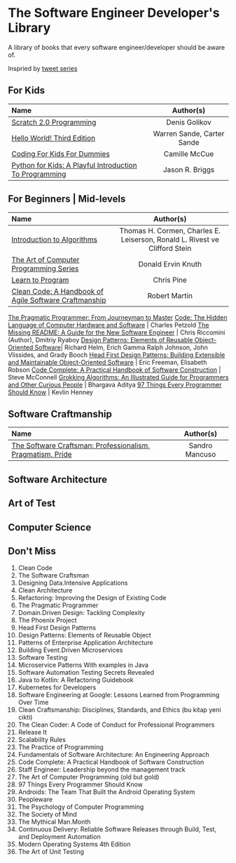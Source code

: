 # The Software Engineer Developer's Library

A library of books that every software engineer/developer should be aware of.

Inspried by [tweet series](https://twitter.com/gokhanadev/status/1457625406836822016?s=20)

## For Kids
Name | Author(s)
:-- | :--:
[Scratch 2.0 Programming](https://www.amazon.com/Scratch-2-0-Programming-Denis-Golikov-ebook/dp/B00TP5IG8E) | Denis Golikov
[Hello World! Third Edition](https://www.amazon.com/Hello-World-Third-Programming-Beginners-ebook/dp/B0977ZX7FD/) | Warren Sande, Carter Sande
[Coding For Kids For Dummies](https://www.amazon.com/Coding-Kids-Dummies-Camille-McCue-ebook/dp/B07QJ81954) | Camille McCue
[Python for Kids: A Playful Introduction To Programming](https://www.amazon.com/Python-Kids-Playful-Introduction-Programming-ebook/dp/B00ADX21Z6) | Jason R. Briggs

## For Beginners | Mid-levels
Name | Author(s)
:-- | :--:
[Introduction to Algorithms](https://www.amazon.com/Introduction-Algorithms-3rd-MIT-Press/dp/0262033844/) | Thomas H. Cormen, Charles E. Leiserson, Ronald L. Rivest ve Clifford Stein
[The Art of Computer Programming Series](https://www.goodreads.com/book/show/363999.The_Art_of_Computer_Programming) | Donald Ervin Knuth
[Learn to Program]() | Chris Pine
[Clean Code: A Handbook of Agile Software Craftmanship](https://www.amazon.com/Clean-Code-Handbook-Software-Craftsmanship/dp/0132350882) | Robert Martin
[The Pragmatic Programmer: From Journeyman to Master](https://www.goodreads.com/book/show/4099.The_Pragmatic_Programmer)
[Code: The Hidden Language of Computer Hardware and Software](https://www.amazon.com/Code-Language-Computer-Hardware-Software/dp/0735611319) | Charles Petzold
[The Missing README: A Guide for the New Software Engineer](https://www.amazon.com/Missing-README-Guide-Software-Engineer/dp/1718501838) | Chris Riccomini (Author), Dmitriy Ryaboy 
[Design Patterns: Elements of Reusable Object-Oriented Software](https://www.amazon.com/Design-Patterns-Elements-Reusable-Object-Oriented/dp/0201633612)| Richard Helm, Erich Gamma Ralph Johnson, John Vlissides, and Grady Booch
[Head First Design Patterns: Building Extensible and Maintainable Object-Oriented Software](https://www.amazon.com/Head-First-Design-Patterns-Object-Oriented/dp/149207800X) | Eric Freeman, Elisabeth Robson
[Code Complete: A Practical Handbook of Software Construction](https://www.amazon.com/Code-Complete-Practical-Handbook-Construction/dp/0735619670) | Steve McConnell
[Grokking Algorithms: An Illustrated Guide for Programmers and Other Curious People](https://www.amazon.com/Grokking-Algorithms-illustrated-programmers-curious/dp/1617292230) | Bhargava Aditya 
[97 Things Every Programmer Should Know](https://www.amazon.com/Things-Every-Java-Programmer-Should/dp/1491952695) | Kevlin Henney 

## Software Craftmanship

Name | Author(s)
:-- | :--:
[The Software Craftsman: Professionalism, Pragmatism, Pride](https://www.oreilly.com/library/view/the-software-craftsman/9780134052625/) | Sandro Mancuso


## Software Architecture

## Art of Test

## Computer Science

## Don't Miss



1. Clean Code
2. The Software Craftsman
3. Designing Data.Intensive Applications 
4. Clean Architecture
5. Refactoring: Improving the Design of Existing Code
6. The Pragmatic Programmer
7. Domain.Driven Design: Tackling Complexity
8. The Phoenix Project
9. Head First Design Patterns
10. Design Patterns: Elements of Reusable Object
11. Patterns of Enterprise Application Architecture
12. Building Event.Driven Microservices
13. Software Testing
14. Microservice Patterns With examples in Java
15. Software Automation Testing Secrets Revealed
16. Java to Kotlin: A Refactoring Guidebook
17. Kubernetes for Developers
18. Software Engineering at Google: Lessons Learned from Programming Over Time
19. Clean Craftsmanship: Disciplines, Standards, and Ethics (bu kitap yeni cikti)
20. The Clean Coder: A Code of Conduct for Professional Programmers
21. Release It
22.  Scalability Rules
23. The Practice of Programming
24. Fundamentals of Software Architecture: An Engineering Approach
25. Code Complete: A Practical Handbook of Software Construction
26. Staff Engineer: Leadership beyond the management track
27. The Art of Computer Programming  (old but gold)
28. 97 Things Every Programmer Should Know
29. Androids: The Team That Built the Android Operating System
30. Peopleware
31. The Psychology of Computer Programming
32. The Society of Mind
33. The Mythical Man.Month
34. Continuous Delivery: Reliable Software Releases through Build, Test, and Deployment Automation
35. Modern Operating Systems 4th Edition
36. The Art of Unit Testing
